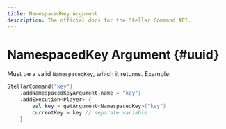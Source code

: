 ```yaml
---
title: NamespacedKey Argument
description: The official docs for the Stellar Command API.
---
```


# NamespacedKey Argument {#uuid}

Must be a valid `NamespacedKey`, which it returns. Example:

```kotlin
StellarCommand("key")
    .addNamespacedKeyArgument(name = "key")
    .addExecution<Player> {
        val key = getArgument<NamespacedKey>("key")
        currentKey = key // separate variable
    }
```